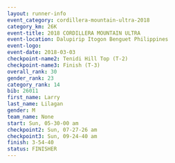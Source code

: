 ```yaml
---
layout: runner-info 
event_category: cordillera-mountain-ultra-2018 
category_km: 26K 
event-title: 2018 CORDILLERA MOUNTAIN ULTRA 
event-location: Dalupirip Itogon Benguet Philippines 
event-logo: 
event-date: 2018-03-03 
checkpoint-name2: Tenidi Hill Top (T-2) 
checkpoint-name3: Finish (T-3) 
overall_rank: 30
gender_rank: 23
category_rank: 14
bib: 26011
first_name: Larry
last_name: Lilagan
gender: M
team_name: None
start: Sun, 05-30-00 am
checkpoint2: Sun, 07-27-26 am
checkpoint3: Sun, 09-24-40 am
finish: 3-54-40
status: FINISHER
---
```

